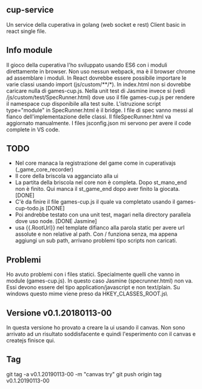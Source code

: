 ## cup-service
Un service della cuperativa in golang (web socket e rest)
Client basic in react single file.

## Info module
Il gioco della cuperativa l'ho sviluppato usando ES6 con i moduli direttamente in browser.
Non uso nessun webpack, ma è il browser chrome ad assemblare i moduli.
In React dovrebbe essere possibile importare le varie classi usando import (js/custom/**/*).
In index.html non si dovrebbe caricare nulla di games-cup.js.
Nella unit test di Jasmine invece si (vedi /js/custom/test/SpecRunner.html)
dove uso il file games-cup.js per rendere il namespace cup disponibile alla test suite.
L'istruzione script type="module" in SpecRunner.html è il bridge.
I file di spec vanno messi al fianco dell'implementazione delle classi. Il fileSpecRunner.html
va aggiornato manualmente.
I files jsconfig.json mi servono per avere il code complete in VS code.

## TODO
- Nel core manaca la registrazione del game come in cuperativajs (_game_core_recorder)
- Il core della briscola va agganciato alla ui
- La partita della briscola nel core non è completa. Dopo st_mano_end non è finito. Qui
manca il st_game_end dopo aver finito la giocata. [DONE]
- C'è da finire il file games-cup.js il quale va completato usando il games-cup-todo.js [DONE]
- Poi andrebbe testato con una unit test, magari nella directory parallela dove uso node. [DONE Jasmine]
- usa {{.RootUrl}} nel template difianco alla parola static per avere url assolute e non relative al path. 
Con / funziona senza, ma appena aggiungi un sub path, arrivano problemi tipo scripts non caricati.

## Problemi
Ho avuto problemi con i files statici. Specialmente quelli che vanno in module (games-cup.js). 
In questo caso Jasmine (specrunner.html) non va.
Essi devono  essere del tipo application/javascript e non text/plain. Su windows questo mime viene preso 
da HKEY_CLASSES_ROOT\.js\

## Versione v0.1.20180113-00
In questa versione ho provato a creare la ui usando il canvas. Non sono arrivato ad un risultato 
soddisfacente e quindi l'esperimento con il canvas e createjs finisce qui. 

## Tag
git tag -a v0.1.20190113-00 -m "canvas try"
git push origin tag v0.1.20190113-00